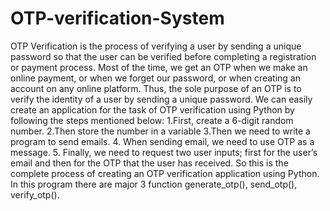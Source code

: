 # OTP-verification-System
OTP Verification is the process of verifying a user by sending a unique password so that the user can be verified before completing a registration or payment process. Most of the time, we get an OTP when we make an online payment, or when we forget our password, or when creating an account on any online platform. Thus, the sole purpose of an OTP is to verify the identity of a user by sending a unique password. 
We can easily create an application for the task of OTP verification using Python by following the steps mentioned below: 
1.First, create a 6-digit random number. 
2.Then store the number in a variable 
3.Then we need to write a program to send emails.
4. When sending email, we need to use OTP as a message.
5. Finally, we need to request two user inputs; first for the user’s email and then for the OTP that the user has received. 
So this is the complete process of creating an OTP verification application using Python.
In this program there are major 3 function generate_otp(), send_otp(), verify_otp().
